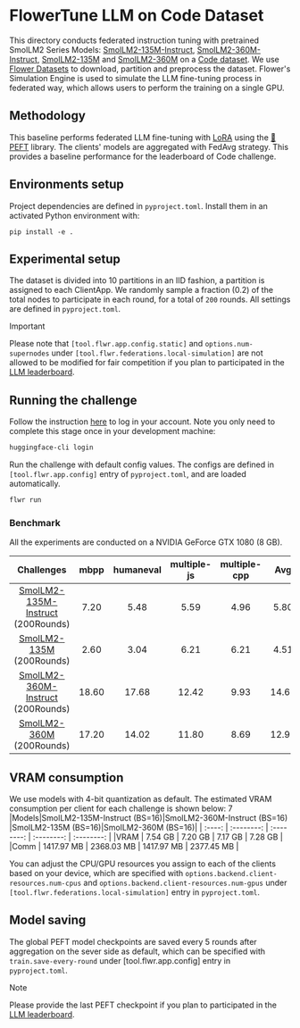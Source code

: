 # FlowerTune LLM on Code Dataset

This directory conducts federated instruction tuning with pretrained SmolLM2 Series Models: [SmolLM2-135M-Instruct](https://huggingface.co/HuggingFaceTB/SmolLM2-135M-Instruct), [SmolLM2-360M-Instruct](https://huggingface.co/HuggingFaceTB/SmolLM2-360M-Instruct), [SmolLM2-135M](https://huggingface.co/HuggingFaceTB/SmolLM2-135M) and [SmolLM2-360M](https://huggingface.co/HuggingFaceTB/SmolLM2-360M-Instruct) on a [Code dataset](https://huggingface.co/datasets/flwrlabs/code-alpaca-20k).
We use [Flower Datasets](https://flower.dev/docs/datasets/) to download, partition and preprocess the dataset.
Flower's Simulation Engine is used to simulate the LLM fine-tuning process in federated way,
which allows users to perform the training on a single GPU.


## Methodology

This baseline performs federated LLM fine-tuning with [LoRA](https://arxiv.org/pdf/2106.09685) using the [🤗PEFT](https://huggingface.co/docs/peft/en/index) library.
The clients' models are aggregated with FedAvg strategy.
This provides a baseline performance for the leaderboard of Code challenge.


## Environments setup

Project dependencies are defined in `pyproject.toml`. Install them in an activated Python environment with:

```shell
pip install -e .
```

## Experimental setup

The dataset is divided into 10 partitions in an IID fashion, a partition is assigned to each ClientApp.
We randomly sample a fraction (0.2) of the total nodes to participate in each round, for a total of `200` rounds.
All settings are defined in `pyproject.toml`.

> [!IMPORTANT]
> Please note that `[tool.flwr.app.config.static]` and `options.num-supernodes` under `[tool.flwr.federations.local-simulation]` are not allowed to be modified for fair competition if you plan to participated in the [LLM leaderboard](https://flower.ai/benchmarks/llm-leaderboard).


## Running the challenge

Follow the instruction [here](https://huggingface.co/docs/huggingface_hub/en/quick-start#login-command) to log in your account. Note you only need to complete this stage once in your development machine:

```bash
huggingface-cli login
```

Run the challenge with default config values.
The configs are defined in `[tool.flwr.app.config]` entry of `pyproject.toml`, and are loaded automatically.

```bash
flwr run
```

### Benchmark

All the experiments are conducted on a NVIDIA GeForce GTX 1080 (8 GB).

| Challenges                       | mbpp       |  humaneval |  multiple-js|  multiple-cpp |  Avg       |
| :--------:                       | :--------: | :--------: | :--------:  | :--------:    | :--------: |
|[SmolLM2-135M-Instruct](https://drive.google.com/drive/folders/1H-Ln1lzNcYJf6Vm8L12AIB40x4LANuhe?usp=drive_link) (200Rounds) |   7.20     |   5.48     |    5.59     |    4.96       |  5.80      |
|[SmolLM2-135M](https://drive.google.com/drive/folders/13_NqzdhhjSGaAO9BTh0XDn9bNYQ7_VQP?usp=drive_link) (200Rounds)          |   2.60     |   3.04     |    6.21     |    6.21       |  4.51      |
|[SmolLM2-360M-Instruct](https://drive.google.com/drive/folders/1xOaAqYpyEL72g4W8TjfgE86s3P9uT7cm?usp=drive_link) (200Rounds) |  18.60     |   17.68    |   12.42     |    9.93       |  14.65     |
|[SmolLM2-360M](https://drive.google.com/drive/folders/17HRaRExcMr34BtumpS6gBA8btaVAYHRq?usp=drive_link) (200Rounds)          |  17.20     |   14.02    |   11.80     |    8.69       |  12.92     |

## VRAM consumption

We use models with 4-bit quantization as default. The estimated VRAM consumption per client for each challenge is shown below:
7
|Models|SmolLM2-135M-Instruct (BS=16)|SmolLM2-360M-Instruct (BS=16) |SmolLM2-135M (BS=16)|SmolLM2-360M (BS=16)|
| :----: | :--------:                | :--------:                  | :--------:         | :--------:          |
|VRAM    |     7.54 GB               |         7.20 GB             |      7.17 GB       |      7.28 GB        |
|Comm    |     1417.97 MB            |         2368.03 MB          |     1417.97 MB     |      2377.45 MB     |

You can adjust the CPU/GPU resources you assign to each of the clients based on your device, which are specified with `options.backend.client-resources.num-cpus` and `options.backend.client-resources.num-gpus` under `[tool.flwr.federations.local-simulation]` entry in `pyproject.toml`.


## Model saving

The global PEFT model checkpoints are saved every 5 rounds after aggregation on the sever side as default, which can be specified with `train.save-every-round` under [tool.flwr.app.config] entry in `pyproject.toml`.

> [!NOTE]
> Please provide the last PEFT checkpoint if you plan to participated in the [LLM leaderboard](https://flower.ai/benchmarks/llm-leaderboard).
